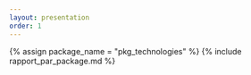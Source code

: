 ```yaml
---
layout: presentation
order: 1
---
```


{% assign package_name = "pkg_technologies" %}
{% include rapport_par_package.md %}